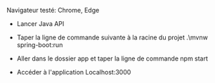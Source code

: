 Navigateur testé: Chrome, Edge

- Lancer Java API

- Taper la ligne de commande suivante à la racine du projet
 .\mvnw spring-boot:run

- Aller dans le dossier app et taper la ligne de commande
npm start

- Accéder à l'application
Localhost:3000
